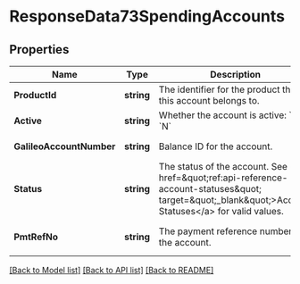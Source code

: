 # ResponseData73SpendingAccounts

## Properties
Name | Type | Description | Notes
------------ | ------------- | ------------- | -------------
**ProductId** | **string** | The identifier for the product that this account belongs to. | [default to null]
**Active** | **string** | Whether the account is active: &#x60;Y&#x60; or &#x60;N&#x60; | [default to null]
**GalileoAccountNumber** | **string** | Balance ID for the account. | [default to null]
**Status** | **string** | The status of the account. See &lt;a href&#x3D;\&quot;ref:api-reference-account-statuses\&quot; target&#x3D;\&quot;_blank\&quot;&gt;Account Statuses&lt;/a&gt; for valid values. | [default to null]
**PmtRefNo** | **string** | The payment reference number of the account. | [optional] [default to null]

[[Back to Model list]](../README.md#documentation-for-models) [[Back to API list]](../README.md#documentation-for-api-endpoints) [[Back to README]](../README.md)

